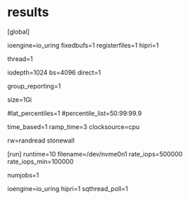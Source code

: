 # results
[global]

ioengine=io_uring
fixedbufs=1
registerfiles=1
hipri=1  

thread=1 

iodepth=1024
bs=4096
direct=1

group_reporting=1

size=1Gi

#lat_percentiles=1
#percentile_list=50:99:99.9

time_based=1
ramp_time=3
clocksource=cpu

rw=randread
stonewall

[run]
runtime=10
filename=/dev/nvme0n1
rate_iops=500000
rate_iops_min=100000

numjobs=1

ioengine=io_uring
hipri=1
sqthread_poll=1









